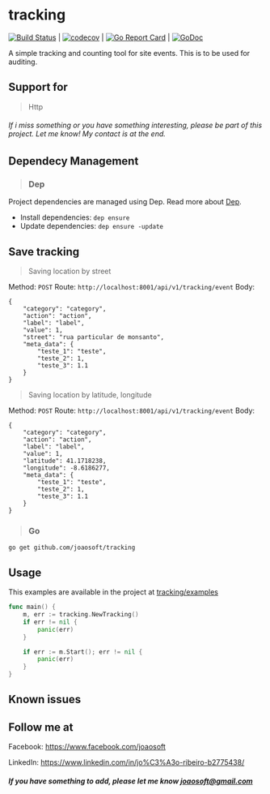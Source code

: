 # tracking
[![Build Status](https://travis-ci.org/joaosoft/tracking.svg?branch=master)](https://travis-ci.org/joaosoft/tracking) | [![codecov](https://codecov.io/gh/joaosoft/tracking/branch/master/graph/badge.svg)](https://codecov.io/gh/joaosoft/tracking) | [![Go Report Card](https://goreportcard.com/badge/github.com/joaosoft/tracking)](https://goreportcard.com/report/github.com/joaosoft/tracking) | [![GoDoc](https://godoc.org/github.com/joaosoft/tracking?status.svg)](https://godoc.org/github.com/joaosoft/tracking)

A simple tracking and counting tool for site events. This is to be used for auditing.

## Support for 
> Http

###### If i miss something or you have something interesting, please be part of this project. Let me know! My contact is at the end.

## Dependecy Management 
>### Dep

Project dependencies are managed using Dep. Read more about [Dep](https://github.com/golang/dep).
* Install dependencies: `dep ensure`
* Update dependencies: `dep ensure -update`

## Save tracking

> Saving location by street

Method: ```POST``` 
Route: ```http://localhost:8001/api/v1/tracking/event```
Body:
```
{
	"category": "category",
	"action": "action",
	"label": "label",
	"value": 1,
	"street": "rua particular de monsanto",
	"meta_data": {
        "teste_1": "teste",
        "teste_2": 1,
        "teste_3": 1.1
    }
}
```

> Saving location by latitude, longitude

Method: ```POST``` 
Route: ```http://localhost:8001/api/v1/tracking/event```
Body:
```
{
	"category": "category",
	"action": "action",
	"label": "label",
	"value": 1,
	"latitude": 41.1718238,
	"longitude": -8.6186277,
	"meta_data": {
        "teste_1": "teste",
        "teste_2": 1,
        "teste_3": 1.1
    }
}
```

>### Go
```
go get github.com/joaosoft/tracking
```

## Usage 
This examples are available in the project at [tracking/examples](https://github.com/joaosoft/tracking/tree/master/examples)

```go
func main() {
	m, err := tracking.NewTracking()
	if err != nil {
		panic(err)
	}

	if err := m.Start(); err != nil {
		panic(err)
	}
}
```

## Known issues

## Follow me at
Facebook: https://www.facebook.com/joaosoft

LinkedIn: https://www.linkedin.com/in/jo%C3%A3o-ribeiro-b2775438/

##### If you have something to add, please let me know joaosoft@gmail.com
